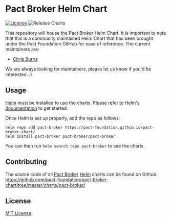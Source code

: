 # Pact Broker Helm Chart

[![License](https://img.shields.io/badge/License-MIT-blue.svg)](https://opensource.org/licenses/MIT) ![Release Charts](https://github.com/pact-foundation/pact-broker-chart/workflows/Release%20Charts/badge.svg?branch=master)

This repository will house the Pact Broker Helm Chart. It is important to note that this is a community maintained Helm Chart that has been brought under the Pact Foundation GitHub for ease of reference. The current maintainers are:

- [Chris Burns](https://github.com/ChrisJBurns)

We are always looking for maintainers, please let us know if you'd be interested. :)

## Usage

[Helm](https://helm.sh) must be installed to use the charts.
Please refer to Helm's [documentation](https://helm.sh/docs/) to get started.

Once Helm is set up properly, add the repo as follows:

```console
helm repo add pact-broker https://pact-foundation.github.io/pact-broker-chart/
helm install pact-broker pact-broker/pact-broker
```

You can then run `helm search repo pact-broker` to see the charts.

## Contributing

The source code of all [Pact Broker](https://docs.pact.io/pact_broker/overview) [Helm](https://helm.sh) charts can be found on Github: <https://github.com/pact-foundation/pact-broker-chart/tree/master/charts/pact-broker/>

## License

[MIT License](https://github.com/pact-foundation/pact-broker-chart/blob/master/LICENSE).
